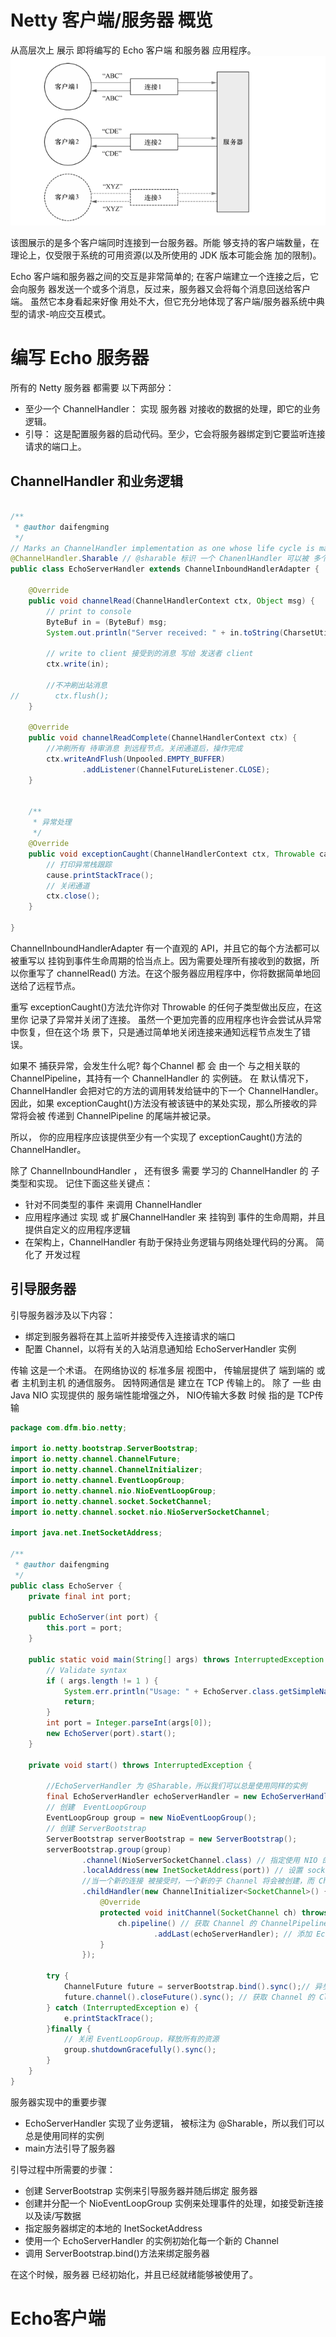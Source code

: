 # Netty 客户端/服务器 概览

从高层次上 展示 即将编写的 Echo 客户端 和服务器 应用程序。
![img.png](../imgs/Echo客户端和服务器.png)

该图展示的是多个客户端同时连接到一台服务器。所能 够支持的客户端数量，在理论上，仅受限于系统的可用资源(以及所使用的 JDK 版本可能会施 加的限制)。

Echo 客户端和服务器之间的交互是非常简单的;
在客户端建立一个连接之后，它会向服务 器发送一个或多个消息，反过来，服务器又会将每个消息回送给客户端。
虽然它本身看起来好像 用处不大，但它充分地体现了客户端/服务器系统中典型的请求-响应交互模式。


# 编写 Echo 服务器

所有的 Netty 服务器 都需要 以下两部分：
- 至少一个 ChannelHandler： 实现 服务器 对接收的数据的处理，即它的业务逻辑。
- 引导： 这是配置服务器的启动代码。至少，它会将服务器绑定到它要监听连接请求的端口上。



## ChannelHandler 和业务逻辑

```java

/**
 * @author daifengming
 */
// Marks an ChannelHandler implementation as one whose life cycle is managed by its
@ChannelHandler.Sharable // @sharable 标识 一个 ChanenlHandler 可以被 多个 Channel 安全地共享
public class EchoServerHandler extends ChannelInboundHandlerAdapter {

    @Override
    public void channelRead(ChannelHandlerContext ctx, Object msg) {
        // print to console
        ByteBuf in = (ByteBuf) msg;
        System.out.println("Server received: " + in.toString(CharsetUtil.UTF_8));

        // write to client 接受到的消息 写给 发送者 client
        ctx.write(in);

        //不冲刷出站消息
//        ctx.flush();
    }

    @Override
    public void channelReadComplete(ChannelHandlerContext ctx) {
        //冲刷所有 待审消息 到远程节点。关闭通道后，操作完成
        ctx.writeAndFlush(Unpooled.EMPTY_BUFFER)
                .addListener(ChannelFutureListener.CLOSE);
    }


    /**
     * 异常处理
     */
    @Override
    public void exceptionCaught(ChannelHandlerContext ctx, Throwable cause) {
        // 打印异常栈跟踪
        cause.printStackTrace();
        // 关闭通道
        ctx.close();
    }

}

```
ChannelInboundHandlerAdapter 有一个直观的 API，并且它的每个方法都可以被重写以 挂钩到事件生命周期的恰当点上。因为需要处理所有接收到的数据，所以你重写了 channelRead() 方法。在这个服务器应用程序中，你将数据简单地回送给了远程节点。

重写 exceptionCaught()方法允许你对 Throwable 的任何子类型做出反应，在这里你 记录了异常并关闭了连接。
虽然一个更加完善的应用程序也许会尝试从异常中恢复，但在这个场 景下，只是通过简单地关闭连接来通知远程节点发生了错误。


如果不 捕获异常，会发生什么呢?
每个Channel 都 会 由一个 与之相关联的 ChannelPipeline，其持有一个 ChannelHandler 的 实例链。 在 默认情况下， ChannelHandler 会把对它的方法的调用转发给链中的下一个 ChannelHandler。
因此，如果 exceptionCaught()方法没有被该链中的某处实现，那么所接收的异常将会被 传递到 ChannelPipeline 的尾端并被记录。

所以， 你的应用程序应该提供至少有一个实现了 exceptionCaught()方法的 ChannelHandler。


除了 ChannelInboundHandler ， 还有很多 需要 学习的 ChannelHandler 的 子类型和实现。 
记住下面这些关键点：
- 针对不同类型的事件 来调用 ChannelHandler
- 应用程序通过 实现 或 扩展ChannelHandler 来 挂钩到 事件的生命周期，并且提供自定义的应用程序逻辑
- 在架构上，ChannelHandler 有助于保持业务逻辑与网络处理代码的分离。 简化了 开发过程

## 引导服务器

引导服务器涉及以下内容：
- 绑定到服务器将在其上监听并接受传入连接请求的端口
- 配置 Channel，以将有关的入站消息通知给 EchoServerHandler 实例

 传输
    这是一个术语。 在网络协议的 标准多层 视图中， 传输层提供了 端到端的 或者 主机到主机 的通信服务。
    因特网通信是 建立在 TCP 传输上的。 除了 一些 由 Java NIO 实现提供的 服务端性能增强之外， NIO传输大多数 时候 指的是 TCP传输


```java
package com.dfm.bio.netty;

import io.netty.bootstrap.ServerBootstrap;
import io.netty.channel.ChannelFuture;
import io.netty.channel.ChannelInitializer;
import io.netty.channel.EventLoopGroup;
import io.netty.channel.nio.NioEventLoopGroup;
import io.netty.channel.socket.SocketChannel;
import io.netty.channel.socket.nio.NioServerSocketChannel;

import java.net.InetSocketAddress;

/**
 * @author daifengming
 */
public class EchoServer {
    private final int port;
    
    public EchoServer(int port) {
        this.port = port;
    }

    public static void main(String[] args) throws InterruptedException {
        // Validate syntax
        if ( args.length != 1 ) {
            System.err.println("Usage: " + EchoServer.class.getSimpleName() + " <port>");
            return;
        }
        int port = Integer.parseInt(args[0]);
        new EchoServer(port).start();
    }

    private void start() throws InterruptedException {

        //EchoServerHandler 为 @Sharable，所以我们可以总是使用同样的实例
        final EchoServerHandler echoServerHandler = new EchoServerHandler();
        // 创建  EventLoopGroup
        EventLoopGroup group = new NioEventLoopGroup();
        // 创建 ServerBootstrap
        ServerBootstrap serverBootstrap = new ServerBootstrap();
        serverBootstrap.group(group)
                .channel(NioServerSocketChannel.class) // 指定使用 NIO 的传输 Channel
                .localAddress(new InetSocketAddress(port)) // 设置 socket 地址使用所选的端口
                //当一个新的连接 被接受时，一个新的子 Channel 将会被创建，而 ChannelInitializer 将会把一个 EchoServerHandler 的实例添加到该 Channel 的 ChannelPipeline 中
                .childHandler(new ChannelInitializer<SocketChannel>() { // 添加 EchoServerHandler 到 Channel 的 ChannelPipeline
                    @Override
                    protected void initChannel(SocketChannel ch) throws Exception {
                        ch.pipeline() // 获取 Channel 的 ChannelPipeline
                                .addLast(echoServerHandler); // 添加 EchoServerHandler 到 ChannelPipeline
                    }
                });

        try {
            ChannelFuture future = serverBootstrap.bind().sync();// 异步地绑定服务器；调用 sync() 方法阻塞等待直到绑定完成
            future.channel().closeFuture().sync(); // 获取 Channel 的 CloseFuture，并阻塞当前线程直到它完成
        } catch (InterruptedException e) {
            e.printStackTrace();
        }finally {
            // 关闭 EventLoopGroup，释放所有的资源
            group.shutdownGracefully().sync();
        }
    }
}


```
服务器实现中的重要步骤
- EchoServerHandler  实现了业务逻辑， 被标注为 @Sharable，所以我们可以总是使用同样的实例
- main方法引导了服务器

 引导过程中所需要的步骤：
- 创建 ServerBootstrap 实例来引导服务器并随后绑定 服务器
- 创建并分配一个 NioEventLoopGroup 实例来处理事件的处理，如接受新连接以及读/写数据
- 指定服务器绑定的本地的 InetSocketAddress
- 使用一个 EchoServerHandler 的实例初始化每一个新的 Channel
- 调用 ServerBootstrap.bind()方法来绑定服务器

在这个时候，服务器 已经初始化，并且已经就绪能够被使用了。


# Echo客户端
